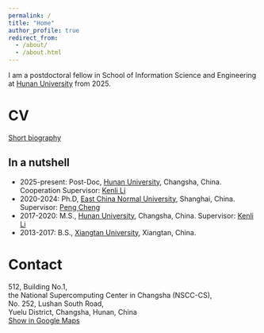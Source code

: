 ```yaml
---
permalink: /
title: "Home"
author_profile: true
redirect_from: 
  - /about/
  - /about.html
---
```


I am a postdoctoral fellow in School of Information Science and Engineering at [Hunan University](http://www-en.hnu.edu.cn/) from 2025.

# CV
[Short biography](files/biography.txt)

## In a nutshell
- 2025-present: Post-Doc, [Hunan University](http://www-en.hnu.edu.cn/), Changsha, China. Cooperation Supervisor: [Kenli Li](https://csee.hnu.edu.cn/people/likenli)
- 2020-2024: Ph.D, [East China Normal University](https://english.ecnu.edu.cn/), Shanghai, China. Supervisor: [Peng Cheng](https://cspcheng.github.io/)
- 2017-2020: M.S., [Hunan University](http://www-en.hnu.edu.cn/), Changsha, China. Supervisor: [Kenli Li](https://csee.hnu.edu.cn/people/likenli)
- 2013-2017: B.S., [Xiangtan University](https://en.xtu.edu.cn/), Xiangtan, China.


# Contact
512, Building No.1,  
the National Supercomputing Center in Changsha (NSCC-CS),  
No. 252, Lushan South Road,  
Yuelu District, Changsha, Hunan, China  
[Show in Google Maps](https://www.google.com/maps/place/%E5%9B%BD%E5%AE%B6%E8%B6%85%E7%BA%A7%E8%AE%A1%E7%AE%97%E9%95%BF%E6%B2%99%E4%B8%AD%E5%BF%83/@28.172466,112.9442623,19z/data=!3m1!4b1!4m6!3m5!1s0x34274b227f414be7:0xd5dea629ea151093!8m2!3d28.172466!4d112.944906!16s%2Fg%2F12hhgqbvt?entry=ttu&g_ep=EgoyMDI1MDMxOS4yIKXMDSoJLDEwMjExNDU1SAFQAw%3D%3D)
